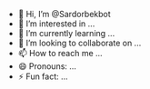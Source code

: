 - 👋 Hi, I’m @Sardorbekbot
- 👀 I’m interested in ...
- 🌱 I’m currently learning ...
- 💞️ I’m looking to collaborate on ...
- 📫 How to reach me ...
- 😄 Pronouns: ...
- ⚡ Fun fact: ...

<!---
Sardorbekbot/Sardorbekbot is a ✨ special ✨ repository because its `README.md` (this file) appears on your GitHub profile.
You can click the Preview link to take a look at your changes.
--->
